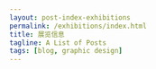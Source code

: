 ```yaml
---
layout: post-index-exhibitions
permalink: /exhibitions/index.html
title: 展览信息
tagline: A List of Posts
tags: [blog, graphic design]
---
```

